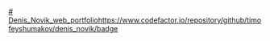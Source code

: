 [# Denis_Novik_web_portfolio](https://www.codefactor.io/repository/github/timofeyshumakov/denis_novik/badge)https://www.codefactor.io/repository/github/timofeyshumakov/denis_novik/badge
